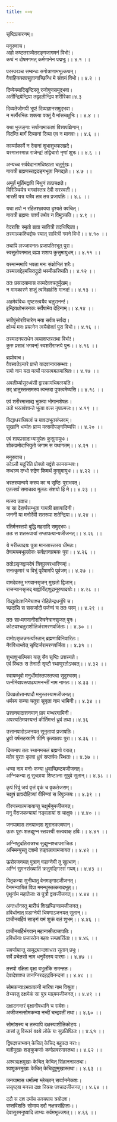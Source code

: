 ```yaml
---
title: ००४

---
```

सृष्टिप्रकरणम्।  
  
मनुरुवाच।  
अहो कष्टतरञ्चैतदङ्गजागमनं विभो!।  
कथं न दोषमगमत् कर्मणानेन पद्मभूः।। ४.१ ।।  
  
परस्परञ्च सम्बन्धः सगोत्राणामभूत्कथम्।  
वैवाहिकस्तत्सुतानाच्छिन्धि मे संशयं विभो।। ४.२ ।।  
  
दिव्येयमादिसृष्टिस्तु रजोगुणसमुद्भवा।  
अतीन्द्रियेन्द्रिया तद्वदतीन्द्रिय शरीरिका।४.३  
  
दिव्यतेजोमयी भूप! दिव्यज्ञानसमुद्भवा।  
न मर्त्यैरभितः शक्त्या वक्तुं वै मांसचक्षुभिः।। ४.४ ।।  
  
यथा भुजङ्गाः सर्पाणामाकाशं विश्वपक्षिणाम्।  
विदन्ति मार्गं दिव्यानां दिव्या एव न मानवाः।। ४.६ ।।  
  
कार्य्याकार्ये न देवानां शुभाशुभफलप्रदे।  
यस्मात्तस्मान्न राजेन्द्र! तद्विचारो नृणां शुभः।। ४.६ ।।  
  
अन्यच्च सर्ववेदानामधिष्ठाता चतुर्मुखः।  
गायत्री ब्रह्मणस्तद्वदङ्गभूता निगद्यते।। ४.७ ।।  
  
अमूर्तं मूर्तिमद्वापि मिथुनं तत्प्रचक्षते।  
विरिञ्चिर्यत्र भगवांस्तत्र देवी सरस्वती।।  
भारती यत्र यत्रैव तत्र तत्र प्रजापतिः।। ४.८ ।।  
  
यथा तपो न रहितश्छायया दृश्यते क्वचित्।  
गायत्री ब्रह्मणः पार्श्वं तथैव न विमुञ्चति।। ४.९ ।।  
  
वेदराशिः स्मृतो ब्रह्मा सावित्री तदधिष्ठिता।  
तस्मान्नकश्चिद्दोषः स्यात् सावित्री गमने विभो।। ४.१० ।।  
  
तथापि लज्जावनतः प्रजापतिरभूत् पुरा।  
स्वसुतोपगमात् ब्रह्मा शशाप कुसुमायुधम्।। ४.११ ।।  
  
यस्मान्ममापि भवता मनः संक्षोभितं शरैः।  
तस्मात्वद्देहमचिराद्रुद्रो भस्मीकरिष्यति।। ४.१२ ।।  
  
ततः प्रसादयामास कामदेवश्चतुर्मुखम्।  
न मामकारणे शप्तुं त्वमिहार्हसि मानद!।। ४.१३ ।।  
  
अहमेवंविधः सृष्टस्त्वयैव चतुरानन!।  
इन्द्रियक्षोभजनकः सर्वेषामेव देहिनाम्।। ४.१४ ।।  
  
स्त्रीपुंसोरविचारेण मया सर्वत्र सर्वदा।  
क्षोभ्यं मनः प्रयत्नेन त्वयैवोक्तं पुरा विभो।। ४.१६ ।।  
  
तस्मादनपराधेन त्वयाशप्तस्तथा विभो!।  
कुरु प्रसादं भगवन्! स्वशरीराप्तये पुनः।। ४.१६ ।।  
  
ब्रह्मोवाच।  
वैवस्वतेऽन्तरे प्राप्ते यादवान्वयसम्भवः।  
रामो नाम यदा मर्त्यो मत्सत्वबलमाश्रितः।। ४.१७ ।।  
  
अवतीर्य्यासुरध्वंसी द्वारकामधिवत्स्यति।  
तद्‌ भ्रातुस्तत्समस्य त्वन्तदा पुत्रत्वमेष्यसि।। ४.१८ ।।  
  
एवं शरीरमासाद्य भुक्त्वा भोगानशेषतः।  
ततो भरतवंशान्ते भूत्वा वत्स नृपात्मजः।। ४.१९ ।।  
  
विद्याधराधिपत्वं च यावदाभूतसंप्लवम्।  
सुखानि धर्म्मतः प्राप्य मत्समीपङ्गमिष्यसि।। ४.२० ।।  
  
एवं शापप्रसादाभ्यामुपेतः कुसुमायुधः।  
शोकप्रमोदाभियुतो जगाम स यथागतम्।। ४.२१ ।।  
  
मनुरुवाच।  
कोऽसौ यदुरिति प्रोक्तो यद्वंशे कामसम्भवः।  
कथञ्च दग्धो रुद्रेण किमर्थं कुसुमायुधः।। ४.२२ ।।  
  
भरतस्यान्वये कस्य का च सृष्टिः पुराभवत्।  
एतत्सर्वं समाचक्ष्व मूलतः संशयो हि मे।। ४.२३ ।।  
  
मत्स्य उवाच।  
या सा देहार्घसम्भूता गायत्री ब्रह्मवादिनी।  
जननी या मनोर्देवी शतरूपा शतेन्द्रिया।। ४.२४ ।।  
  
रतिर्मनस्तपो बुद्धि महदादि समुद्भवः।  
ततः स शतरूपायां सप्तापत्यान्यजीजनत्।। ४.२६ ।।  
  
ये मरीच्यादयः पुत्रा मानसास्तस्य धीमतः।  
तेषामयमभूल्लोकः सर्वज्ञानात्मकः पुरा।। ४.२६ ।।  
  
ततोऽसृजद्वामदेवं त्रिशूलवरधारिणम्!।  
सनत्कुमारं च विभुं पूर्वेषामपि पूर्वजम्।। ४.२७ ।।  
  
वामदेवस्तु भगवानसृजन् मुखतो द्विजान्।  
राजन्यानसृजद्‌ बाह्वोर्विट्‌शूद्रानूरुपादयोः।। ४.२८ ।।  
  
विद्युतोऽशनिमेघाश्च रोहितेन्द्रधनूंषि च।  
च्छदांसि स ससर्जादौ पर्जन्यं च ततः परम्।। ४.२९ ।।  
  
ततः साध्यगणानीशस्त्रिनेत्रानसृजत् पुनः।  
कोटयश्चतुराशीतिर्जरामरणवर्जिताः।। ४.३० ।।  
  
वामोऽसृजन्नमर्त्यांस्तान् ब्रह्मणाविनिवारितः।  
नैवंविधाभवेत् सृष्टिर्जरामरणवर्जिता।। ४.३१ ।।  
  
शुभाशुभात्मिका यातु सैव सृष्टिः प्रशस्यते।  
एवं स्थितः स तेनादौ सृष्टौ स्थाणुरतोऽभवत्।। ४.३२ ।।  
  
स्वायम्भुवो मनुर्धीमांस्तपस्तप्त्वा सुदुश्चरम्।  
पत्नीमेवापरूपाढ्यामनन्तीं नाम नामतः।। ४.३३ ।।  
  
प्रियव्रतोत्तानपादौ मनुस्तस्यामजीजनत्।  
धर्मस्य कन्या चतुरा सूनृता नाम भामिनी।। ४.३४ ।।  
  
उत्तानपादात्तनयान् प्राप मन्थरगामिनी।  
अपस्यतिमपस्यन्तं कीर्तिमन्तं ध्रुवं तथा।।४.३६  
  
उत्तानपादोऽजनयत् सूनृतायां प्रजापतिः।  
ध्रुवो वर्षसहस्राणि त्रीणि कृत्वातपः पुरा।। ४.३६ ।।  
  
दिव्यमाप ततः स्थानमचलं ब्रह्मणो वरात्।  
मतेव पुरतः कृत्वा ध्रुवं सप्तर्षयः स्थिताः।। ४.३७ ।।  
  
धन्या नाम मनोः कन्या ध्रुवाच्छिष्टमजीजनत्।  
अग्निकन्या तु सुच्छाया शिष्टात्मा सुषुवे सुतान्।। ४.३८ ।।  
  
कृपं रिपुं जयं वृत्तं वृकं च वृकतेजसम्।  
चक्षुषं ब्रह्मदौहित्र्यां वीरिण्यां स रिपुञ्जयः।। ४.३९ ।।  
  
वीरणस्यात्मजायान्तु चक्षुर्मनुमजीजनत्।  
मनु र्वैराजकन्यायां नड्‌वलायां स चाक्षुषः।। ४.४० ।।  
  
जनयामास तनयान्दश शूरानकल्मषान्।  
ऊरुः पूरुः शतद्युग्न स्तपस्वी सत्यवाक्‌ हविः।। ४.४१ ।।  
  
अग्निष्टुदतिरात्रश्च सुद्युम्नश्चापराजितः।  
अभिमन्युस्तु दशमो ऩड्वलायामजायत।। ४.४२ ।।  
  
ऊरोरजनयत् पुत्रान् षडाग्नेयी तु सुप्रभान्।  
अग्निं सुमनसंख्यातिं क्रतुमङ्गिरसं गयम्।। ४.४३ ।।  
  
पितृकन्या सुनीथातु वेनमङ्गादजीजनत्।  
वेनमन्यायितं विप्रा ममन्थुस्तत्करादभूत्।।  
पृथुर्नाम महातेजाः स पुत्रौ द्वावजीजनत्।। ४.४४ ।।  
  
अन्तर्धानस्तु मारीचं शिखण्डिन्यामजीजनत्।  
हविर्धानात् ष़डाग्नेयी धिषणाऽजनयत् सुतान्।।  
प्राचीनबर्हिषं साङ्गं यमं शुक्रं बलं शुभम्।। ४.४६ ।।  
  
प्राचीनबर्हिर्भगवान् महानासीत्प्रजापतिः।  
हविर्धानाः प्रजास्तेन बहवः सम्प्रवर्त्तिताः।। ४.४६ ।।  
  
सवर्णायान्तु सामुद्र्यान्दशाधत्त सुतान्‌ प्रभुः।  
सर्वे प्रचेतसो नाम धनुर्वेदस्य पारगाः।। ४.४७ ।।  
  
तत्तपो रक्षिता वृक्षा बभुर्लोके समन्ततः।  
देवादेशाश्च तानग्निरदहद्रविनन्दन!।। ४.४८ ।।  
  
सोमकन्याऽभवत्पत्नी मारिषा नाम विश्रुता।  
तेभ्यस्तु दक्षमेकं सा पुत्र मग्र्‌यमजीजनत्।। ४.४९ ।।  
  
दक्षादनन्तरं वृक्षानौषधानि च सर्वशः।  
अजीजनत्सोमकन्या नन्दीं चन्द्रवतीं तथा।। ४.६० ।।  
  
सोमांशस्य च तस्यापि दक्षस्याशीतिकोटयः।  
तासां तु विस्तरं वक्ष्ये लोके यः सुप्रतिष्ठितः।। ४.६१ ।।  
  
द्विपदश्चाभवन् केचित् केचिद्‌ बहुपदा नराः।  
बलीमुखाः शङ्कुकर्णाः कर्णप्रावरणास्तथा।। ४.६२ ।।  
  
अश्वऋक्षमुखाः केचित् केचित् सिंहाननास्तथा।  
श्वशूकरमुखाः केचित् केचिदुष्ट्रमुखास्तथा।। ४.६३ ।।  
  
जनयामास धर्मात्मा म्लेच्छान् सर्व्वाननेकशः।  
ससृष्ट्वा मनसा दक्षः स्त्रियः पश्चादजीजनत्।। ४.६४ ।।  
  
ददौ स दश दर्माय कश्यपाय त्रयोदश।  
सप्तविंशतिः सोमाय ददौ नक्षत्रसंज्ञिताः।।  
देवासुरमनुष्यादि ताभ्यः सर्वमभूज्जगत्।। ४.६६ ।।